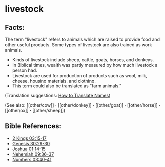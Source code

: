 # livestock #

## Facts: ##

The term "livestock" refers to animals which are raised to provide food and other useful products. Some types of livestock are also trained as work animals.

* Kinds of livestock include sheep, cattle, goats, horses, and donkeys.
* In Biblical times, wealth was partly measured by how much livestock a person had.
* Livestock are used for production of products such as wool, milk, cheese, housing materials, and clothing.
* This term could also be translated as "farm animals."

(Translation suggestions: [How to Translate Names](en/ta-vol1/translate/man/translate-names))

(See also: [[other/cow]] **·** [[other/donkey]] **·** [[other/goat]] **·** [[other/horse]] **·** [[other/ox]] **·** [[other/sheep]]) 

## Bible References: ##

* [2 Kings 03:15-17](en/tn/2ki/help/03/15)
* [Genesis 30:29-30](en/tn/gen/help/30/29)
* [Joshua 01:14-15](en/tn/jos/help/01/14)
* [Nehemiah 09:36-37](en/tn/neh/help/09/36)
* [Numbers 03:40-41](en/tn/num/help/03/40)